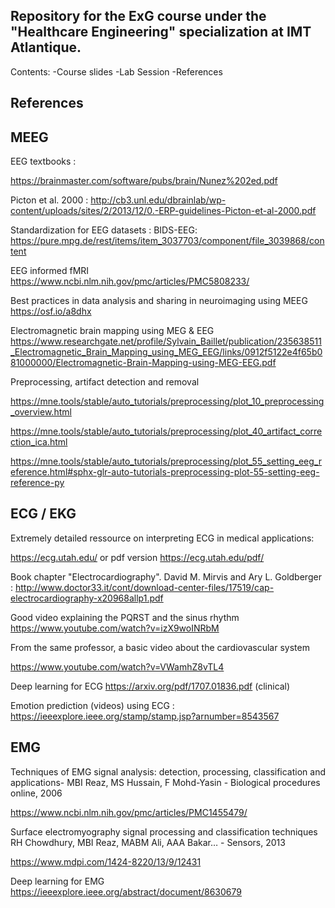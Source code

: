 Repository for the ExG course under the "Healthcare Engineering" specialization at IMT Atlantique.
--
 
Contents:
-Course slides
-Lab Session
-References


References 
--


MEEG
--

EEG textbooks :

https://brainmaster.com/software/pubs/brain/Nunez%202ed.pdf

Picton et al. 2000 : http://cb3.unl.edu/dbrainlab/wp-content/uploads/sites/2/2013/12/0.-ERP-guidelines-Picton-et-al-2000.pdf

Standardization for EEG datasets : BIDS-EEG:
https://pure.mpg.de/rest/items/item_3037703/component/file_3039868/content

EEG informed fMRI https://www.ncbi.nlm.nih.gov/pmc/articles/PMC5808233/ 

Best practices in data analysis and sharing in neuroimaging using MEEG https://osf.io/a8dhx

Electromagnetic brain mapping using MEG & EEG https://www.researchgate.net/profile/Sylvain_Baillet/publication/235638511_Electromagnetic_Brain_Mapping_using_MEG_EEG/links/0912f5122e4f65b081000000/Electromagnetic-Brain-Mapping-using-MEG-EEG.pdf 

Preprocessing, artifact detection and removal

https://mne.tools/stable/auto_tutorials/preprocessing/plot_10_preprocessing_overview.html

https://mne.tools/stable/auto_tutorials/preprocessing/plot_40_artifact_correction_ica.html

https://mne.tools/stable/auto_tutorials/preprocessing/plot_55_setting_eeg_reference.html#sphx-glr-auto-tutorials-preprocessing-plot-55-setting-eeg-reference-py


ECG / EKG
--

Extremely detailed ressource on interpreting ECG in medical applications: 

https://ecg.utah.edu/ 
or pdf version https://ecg.utah.edu/pdf/

Book chapter "Electrocardiography". 
 David M. Mirvis and Ary L. Goldberger  : http://www.doctor33.it/cont/download-center-files/17519/cap-electrocardiography-x20968allp1.pdf 

Good video explaining the PQRST and the sinus rhythm https://www.youtube.com/watch?v=izX9woINRbM 

From the same professor, a basic video about the cardiovascular system

https://www.youtube.com/watch?v=VWamhZ8vTL4

Deep learning for ECG  https://arxiv.org/pdf/1707.01836.pdf (clinical) 

Emotion prediction (videos) using ECG : https://ieeexplore.ieee.org/stamp/stamp.jsp?arnumber=8543567 

EMG 
--
Techniques of EMG signal analysis: detection, processing, classification and applications- 
MBI Reaz, MS Hussain, F Mohd-Yasin - Biological procedures online, 2006

https://www.ncbi.nlm.nih.gov/pmc/articles/PMC1455479/

Surface electromyography signal processing and classification techniques
RH Chowdhury, MBI Reaz, MABM Ali, AAA Bakar… - Sensors, 2013

https://www.mdpi.com/1424-8220/13/9/12431

Deep learning for EMG 
https://ieeexplore.ieee.org/abstract/document/8630679


